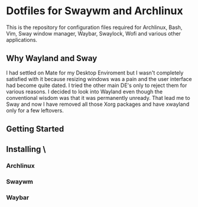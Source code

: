 # Dotfiles for Swaywm and Archlinux

This is the repository for configuration files required for Archlinux, Bash, Vim, Sway window manager,
Waybar, Swaylock, Wofi and various other applications. 

## Why Wayland and Sway

I had settled on Mate for my Desktop Enviroment but I wasn't completely satisfied with it because resizing windows was a pain
and the user interface had become quite dated. I tried the other main DE's only to reject them for various reasons.
I decided to look into Wayland even though the conventional wisdom was that it was permanently unready. 
That lead me to Sway and now I have removed all those Xorg packages and have xwayland only for a few leftovers.

## Getting Started

## Installing \

### Archlinux
### Swaywm
### Waybar
